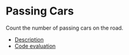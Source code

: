 # Passing Cars

Count the number of passing cars on the road.

- [Description](https://app.codility.com/programmers/lessons/5-prefix_sums/passing_cars/)
- [Code evaluation](https://app.codility.com/demo/results/trainingYDF3WQ-W4Z/)